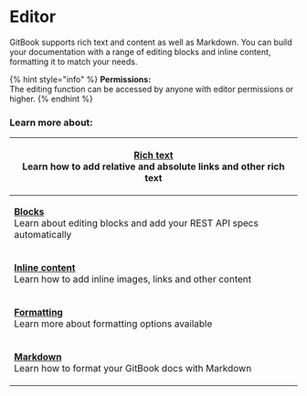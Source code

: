 # Editor

GitBook supports rich text and content as well as Markdown. You can build your documentation with a range of editing blocks and inline content, formatting it to match your needs.&#x20;

{% hint style="info" %}
**Permissions:**\
The editing function can be accessed by anyone with editor permissions or higher.&#x20;
{% endhint %}

### Learn more about:

| <p><strong></strong><a href="rich-text.md"><strong>Rich text</strong></a><br>Learn how to add relative and absolute links and other rich text </p> |
| -------------------------------------------------------------------------------------------------------------------------------------------------- |
| <p><strong></strong><a href="blocks/"><strong>Blocks</strong></a><br>Learn about editing blocks and add your REST API specs automatically </p>     |
| <p><a href="inline/"><strong>Inline content</strong></a><br>Learn how to add inline images, links and other content</p>                            |
| <p><strong></strong><a href="formatting.md"><strong>Formatting</strong></a><br>Learn more about formatting options available </p>                  |
| <p><strong></strong><a href="markdown.md"><strong>Markdown</strong></a><br>Learn how to format your GitBook docs with Markdown</p>                 |
